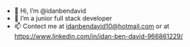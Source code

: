 - 👋 Hi, I’m @idanbendavid
- 🌱 I’m a junior full stack developer
- 📫 Contect me at idanbendavid10@hotmail.com or at https://www.linkedin.com/in/idan-ben-david-966861229/

<!---
idanbendavid/idanbendavid is a ✨ special ✨ repository because its `README.md` (this file) appears on your GitHub profile.
You can click the Preview link to take a look at your changes.
--->
